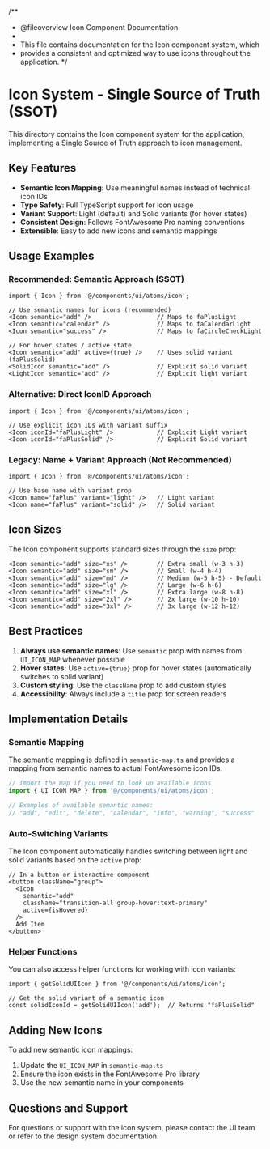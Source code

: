 /**
 * @fileoverview Icon Component Documentation
 * 
 * This file contains documentation for the Icon component system, which
 * provides a consistent and optimized way to use icons throughout the application.
 */

# Icon System - Single Source of Truth (SSOT)

This directory contains the Icon component system for the application, implementing a Single Source of Truth approach to icon management.

## Key Features

- **Semantic Icon Mapping**: Use meaningful names instead of technical icon IDs
- **Type Safety**: Full TypeScript support for icon usage
- **Variant Support**: Light (default) and Solid variants (for hover states)
- **Consistent Design**: Follows FontAwesome Pro naming conventions
- **Extensible**: Easy to add new icons and semantic mappings

## Usage Examples

### Recommended: Semantic Approach (SSOT)

```tsx
import { Icon } from '@/components/ui/atoms/icon';

// Use semantic names for icons (recommended)
<Icon semantic="add" />                  // Maps to faPlusLight
<Icon semantic="calendar" />             // Maps to faCalendarLight
<Icon semantic="success" />              // Maps to faCircleCheckLight

// For hover states / active state
<Icon semantic="add" active={true} />    // Uses solid variant (faPlusSolid)
<SolidIcon semantic="add" />             // Explicit solid variant
<LightIcon semantic="add" />             // Explicit light variant
```

### Alternative: Direct IconID Approach

```tsx
import { Icon } from '@/components/ui/atoms/icon';

// Use explicit icon IDs with variant suffix
<Icon iconId="faPlusLight" />            // Explicit Light variant
<Icon iconId="faPlusSolid" />            // Explicit Solid variant
```

### Legacy: Name + Variant Approach (Not Recommended)

```tsx
import { Icon } from '@/components/ui/atoms/icon';

// Use base name with variant prop
<Icon name="faPlus" variant="light" />   // Light variant
<Icon name="faPlus" variant="solid" />   // Solid variant
```

## Icon Sizes

The Icon component supports standard sizes through the `size` prop:

```tsx
<Icon semantic="add" size="xs" />        // Extra small (w-3 h-3)
<Icon semantic="add" size="sm" />        // Small (w-4 h-4)
<Icon semantic="add" size="md" />        // Medium (w-5 h-5) - Default
<Icon semantic="add" size="lg" />        // Large (w-6 h-6)
<Icon semantic="add" size="xl" />        // Extra large (w-8 h-8)
<Icon semantic="add" size="2xl" />       // 2x large (w-10 h-10)
<Icon semantic="add" size="3xl" />       // 3x large (w-12 h-12)
```

## Best Practices

1. **Always use semantic names**: Use `semantic` prop with names from `UI_ICON_MAP` whenever possible
2. **Hover states**: Use `active={true}` prop for hover states (automatically switches to solid variant)
3. **Custom styling**: Use the `className` prop to add custom styles
4. **Accessibility**: Always include a `title` prop for screen readers

## Implementation Details

### Semantic Mapping

The semantic mapping is defined in `semantic-map.ts` and provides a mapping from semantic names to actual FontAwesome icon IDs.

```ts
// Import the map if you need to look up available icons
import { UI_ICON_MAP } from '@/components/ui/atoms/icon';

// Examples of available semantic names:
// "add", "edit", "delete", "calendar", "info", "warning", "success"
```

### Auto-Switching Variants

The Icon component automatically handles switching between light and solid variants based on the `active` prop:

```tsx
// In a button or interactive component
<button className="group">
  <Icon 
    semantic="add" 
    className="transition-all group-hover:text-primary" 
    active={isHovered} 
  />
  Add Item
</button>
```

### Helper Functions

You can also access helper functions for working with icon variants:

```tsx
import { getSolidUIIcon } from '@/components/ui/atoms/icon';

// Get the solid variant of a semantic icon
const solidIconId = getSolidUIIcon('add');  // Returns "faPlusSolid"
```

## Adding New Icons

To add new semantic icon mappings:

1. Update the `UI_ICON_MAP` in `semantic-map.ts`
2. Ensure the icon exists in the FontAwesome Pro library
3. Use the new semantic name in your components

## Questions and Support

For questions or support with the icon system, please contact the UI team or refer to the design system documentation. 